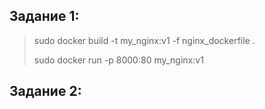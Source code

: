 ## **Задание 1:**

> sudo docker build -t my_nginx:v1 -f nginx_dockerfile .
> 
> sudo docker run -p 8000:80 my_nginx:v1

## **Задание 2:**


